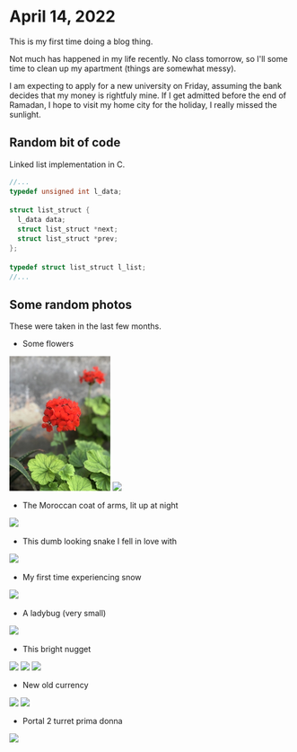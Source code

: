 # April 14, 2022

This is my first time doing a blog thing.

Not much has happened in my life recently. No class tomorrow, so I'll some time to clean up my apartment (things are somewhat messy).

I am expecting to apply for a new university on Friday, assuming the bank decides that my money is rightfuly mine. If I get admitted before the end of Ramadan, I hope to visit my home city for the holiday, I really missed the sunlight.

## Random bit of code
Linked list implementation in C.
  ```c
//...
typedef unsigned int l_data;

struct list_struct {
    l_data data;
    struct list_struct *next;
    struct list_struct *prev;
};

typedef struct list_struct l_list;
//...
  ```

## Some random photos
These were taken in the last few months.

  - Some flowers
<p float="left">
  <img src="/images/april/flower1.jpeg" height="240">
  <img src="/images/flower2.jpeg" height="240">
</p>

  - The Moroccan coat of arms, lit up at night
 <img src="/images/ma_coat_of_arms.jpeg" width="240">

  - This dumb looking snake I fell in love with
<img src="/images/snaek.JPG" width="240">

  - My first time experiencing snow
<img src="/images/snow.jpeg" width="240">

  - A ladybug (very small)
<img src="/images/ladybug.jpeg" height="240">

  - This bright nugget
<p float="left">
<img src="/images/renault_nugget_1.jpeg" width="240">
<img src="/images/renault_nugget_2.jpeg" width="240">
<img src="/images/renault_nugget_3.jpeg" width="240">
</p>

  - New old currency
<p float="left">
<img src="/images/money1.jpeg" height="240">
<img src="/images/money2.jpeg" height="240">
</p>

  - Portal 2 turret prima donna
<img src="/images/fat_turret.jpeg" height="240">
